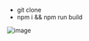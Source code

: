 - git clone <repo link> <br>
 - npm i && npm run build

![image](https://user-images.githubusercontent.com/51852197/223669283-c6a347ba-e518-4153-bc0d-34d164943346.png)
